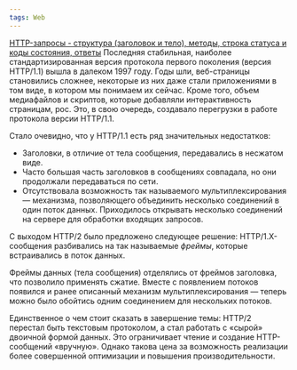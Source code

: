 ```yaml
---
tags: Web
--- 
```

[HTTP-запросы - структура (заголовок и тело), методы, строка статуса и коды состояния, ответы](https://selectel.ru/blog/http-request/)
Последняя стабильная, наиболее стандартизированная версия протокола первого поколения (версия HTTP/1.1) вышла в далеком 1997 году. Годы шли, веб-страницы становились сложнее, некоторые из них даже стали приложениями в том виде, в котором мы понимаем их сейчас. Кроме того, объем медиафайлов и скриптов, которые добавляли интерактивность страницам, рос. Это, в свою очередь, создавало перегрузки в работе протокола версии HTTP/1.1.

Стало очевидно, что у HTTP/1.1 есть ряд значительных недостатков:

- Заголовки, в отличие от тела сообщения, передавались в несжатом виде.
- Часто большая часть заголовков в сообщениях совпадала, но они продолжали передаваться по сети.
- Отсутствовала возможность так называемого мультиплексирования — механизма, позволяющего объединить несколько соединений в один поток данных. Приходилось открывать несколько соединений на сервере для обработки входящих запросов.

С выходом HTTP/2 было предложено следующее решение: HTTP/1.X-сообщения разбивались на так называемые _фреймы_, которые встраивались в поток данных.

Фреймы данных (тела сообщения) отделялись от фреймов заголовка, что позволило применять сжатие. Вместе с появлением потоков появился и ранее описанный механизм мультиплексирования — теперь можно было обойтись одним соединением для нескольких потоков.

Единственное о чем стоит сказать в завершение темы: HTTP/2 перестал быть текстовым протоколом, а стал работать с «сырой» двоичной формой данных. Это ограничивает чтение и создание HTTP-сообщений «вручную». Однако такова цена за возможность реализации более совершенной оптимизации и повышения производительности.
